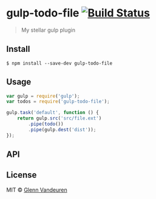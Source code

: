 # gulp-todo-file [![Build Status](https://travis-ci.org/VandeurenGlenn/gulp-todo-file.svg?branch=master)](https://travis-ci.org/VandeurenGlenn/gulp-todo-file)

> My stellar gulp plugin


## Install

```
$ npm install --save-dev gulp-todo-file
```


## Usage

```js
var gulp = require('gulp');
var todos = require('gulp-todo-file');

gulp.task('default', function () {
	return gulp.src('src/file.ext')
		.pipe(todo())
		.pipe(gulp.dest('dist'));
});
```


## API


## License

MIT © [Glenn Vandeuren](https://github.com/VandeurenGlenn)

